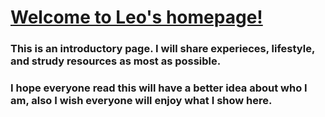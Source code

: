 # [Welcome to Leo's homepage!](ZhaochengLi.github.io)

### This is an introductory page. I will share experieces, lifestyle, and strudy resources as most as possible.
### I hope everyone read this will have a better idea about who I am, also I wish everyone will enjoy what I show here.
